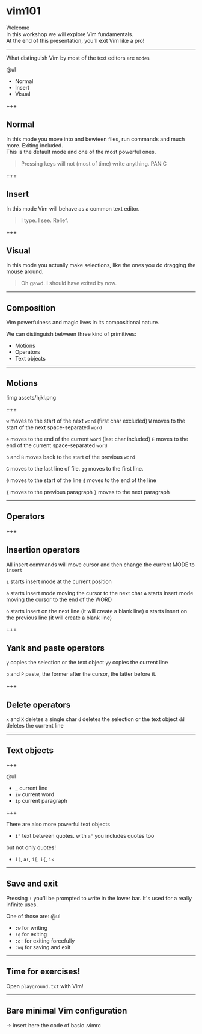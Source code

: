 # vim101
Welcome
<br>
In this workshop we will explore Vim fundamentals.
<br>
At the end of this presentation, you'll exit Vim like a pro!

---

What distinguish Vim by most of the text editors are `modes`

@ul
- Normal
- Insert
- Visual

+++

## Normal

In this mode you move into and bewteen files, run commands and much more. Exiting included.
<br>
This is the default mode and one of the most powerful ones.

> Pressing keys will not (most of time) write anything. PANIC

+++

## Insert

In this mode Vim will behave as a common text editor.

> I type. I see. Relief.

+++

## Visual

In this mode you actually make selections, like the ones you do dragging the mouse around.

> Oh gawd. I should have exited by now.

---

## Composition

Vim powerfulness and magic lives in its compositional nature.

We can distinguish between three kind of primitives:

- Motions
- Operators
- Text objects

---

## Motions

!img assets/hjkl.png

+++

`w` moves to the start of the next `word` (first char excluded)
`W` moves to the start of the next space-separated `word`

`e` moves to the end of the current `word` (last char included)
`E` moves to the end of the current space-separated `word`

`b` and `B` moves back to the start of the previous `word`

`G` moves to the last line of file.
`gg` moves to the first line.

`0` moves to the start of the line
`$` moves to the end of the line

`{` moves to the previous paragraph
`}` moves to the next paragraph

---

## Operators

+++

## Insertion operators

All insert commands will move cursor and then change the current MODE to `insert`

`i` starts insert mode at the current position

`a` starts insert mode moving the cursor to the next char
`A` starts insert mode moving the cursor to the end of the WORD

`o` starts insert on the next line (it will create a blank line)
`O` starts insert on the previous line (it will create a blank line)

+++

## Yank and paste operators

`y` copies the selection or the text object
`yy` copies the current line

`p` and `P` paste, the former after the cursor, the latter before it.

+++

## Delete operators

`x` and `X` deletes a single char
`d` deletes the selection or the text object
`dd` deletes the current line

---

## Text objects

+++

@ul
- `_` current line
- `iw` current word
- `ip` current paragraph

+++

There are also more powerful text objects

- `i"` text between quotes. with `a"` you includes quotes too

but not only quotes!

- `i(`, `a(`, `i[`, `i{`, `i<`

---

## Save and exit

Pressing `:` you'll be prompted to write in the lower bar.
It's used for a really infinite uses.

One of those are:
@ul
- `:w` for writing
- `:q` for exiting
- `:q!` for exiting forcefully
- `:wq` for saving and exit

---

## Time for exercises!

Open `playground.txt` with Vim!

---

## Bare minimal Vim configuration

-> insert here the code of basic .vimrc

